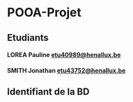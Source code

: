 # POOA-Projet
## Etudiants
#### LOREA Pauline   etu40989@henallux.be
#### SMITH Jonathan  etu43752@henallux.be

## Identifiant de la BD 
